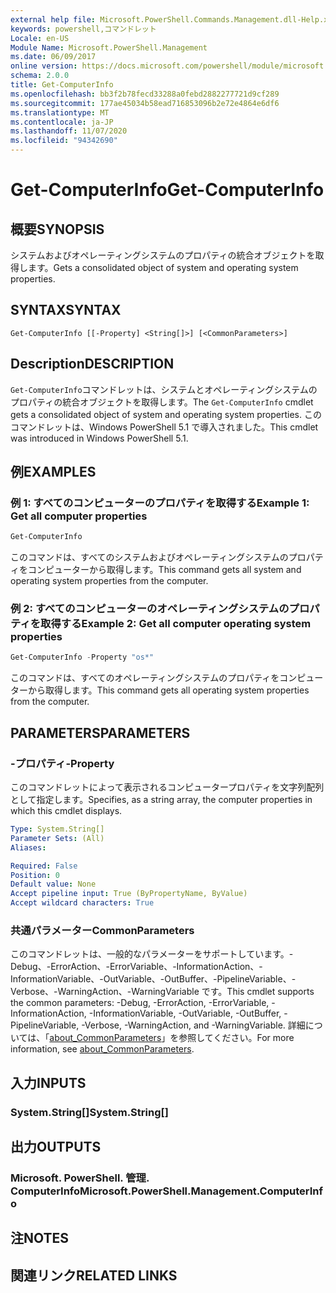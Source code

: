 ```yaml
---
external help file: Microsoft.PowerShell.Commands.Management.dll-Help.xml
keywords: powershell,コマンドレット
Locale: en-US
Module Name: Microsoft.PowerShell.Management
ms.date: 06/09/2017
online version: https://docs.microsoft.com/powershell/module/microsoft.powershell.management/get-computerinfo?view=powershell-5.1&WT.mc_id=ps-gethelp
schema: 2.0.0
title: Get-ComputerInfo
ms.openlocfilehash: bb3f2b78fecd33288a0febd2882277721d9cf289
ms.sourcegitcommit: 177ae45034b58ead716853096b2e72e4864e6df6
ms.translationtype: MT
ms.contentlocale: ja-JP
ms.lasthandoff: 11/07/2020
ms.locfileid: "94342690"
---
```

# <span data-ttu-id="ec2c2-103">Get-ComputerInfo</span><span class="sxs-lookup"><span data-stu-id="ec2c2-103">Get-ComputerInfo</span></span>

## <span data-ttu-id="ec2c2-104">概要</span><span class="sxs-lookup"><span data-stu-id="ec2c2-104">SYNOPSIS</span></span>
<span data-ttu-id="ec2c2-105">システムおよびオペレーティングシステムのプロパティの統合オブジェクトを取得します。</span><span class="sxs-lookup"><span data-stu-id="ec2c2-105">Gets a consolidated object of system and operating system properties.</span></span>

## <span data-ttu-id="ec2c2-106">SYNTAX</span><span class="sxs-lookup"><span data-stu-id="ec2c2-106">SYNTAX</span></span>

```
Get-ComputerInfo [[-Property] <String[]>] [<CommonParameters>]
```

## <span data-ttu-id="ec2c2-107">Description</span><span class="sxs-lookup"><span data-stu-id="ec2c2-107">DESCRIPTION</span></span>

<span data-ttu-id="ec2c2-108">`Get-ComputerInfo`コマンドレットは、システムとオペレーティングシステムのプロパティの統合オブジェクトを取得します。</span><span class="sxs-lookup"><span data-stu-id="ec2c2-108">The `Get-ComputerInfo` cmdlet gets a consolidated object of system and operating system properties.</span></span>
<span data-ttu-id="ec2c2-109">このコマンドレットは、Windows PowerShell 5.1 で導入されました。</span><span class="sxs-lookup"><span data-stu-id="ec2c2-109">This cmdlet was introduced in Windows PowerShell 5.1.</span></span>

## <span data-ttu-id="ec2c2-110">例</span><span class="sxs-lookup"><span data-stu-id="ec2c2-110">EXAMPLES</span></span>

### <span data-ttu-id="ec2c2-111">例 1: すべてのコンピューターのプロパティを取得する</span><span class="sxs-lookup"><span data-stu-id="ec2c2-111">Example 1: Get all computer properties</span></span>

```powershell
Get-ComputerInfo
```

<span data-ttu-id="ec2c2-112">このコマンドは、すべてのシステムおよびオペレーティングシステムのプロパティをコンピューターから取得します。</span><span class="sxs-lookup"><span data-stu-id="ec2c2-112">This command gets all system and operating system properties from the computer.</span></span>

### <span data-ttu-id="ec2c2-113">例 2: すべてのコンピューターのオペレーティングシステムのプロパティを取得する</span><span class="sxs-lookup"><span data-stu-id="ec2c2-113">Example 2: Get all computer operating system properties</span></span>

```powershell
Get-ComputerInfo -Property "os*"
```

<span data-ttu-id="ec2c2-114">このコマンドは、すべてのオペレーティングシステムのプロパティをコンピューターから取得します。</span><span class="sxs-lookup"><span data-stu-id="ec2c2-114">This command gets all operating system properties from the computer.</span></span>

## <span data-ttu-id="ec2c2-115">PARAMETERS</span><span class="sxs-lookup"><span data-stu-id="ec2c2-115">PARAMETERS</span></span>

### <span data-ttu-id="ec2c2-116">-プロパティ</span><span class="sxs-lookup"><span data-stu-id="ec2c2-116">-Property</span></span>

<span data-ttu-id="ec2c2-117">このコマンドレットによって表示されるコンピュータープロパティを文字列配列として指定します。</span><span class="sxs-lookup"><span data-stu-id="ec2c2-117">Specifies, as a string array, the computer properties in which this cmdlet displays.</span></span>

```yaml
Type: System.String[]
Parameter Sets: (All)
Aliases:

Required: False
Position: 0
Default value: None
Accept pipeline input: True (ByPropertyName, ByValue)
Accept wildcard characters: True
```

### <span data-ttu-id="ec2c2-118">共通パラメーター</span><span class="sxs-lookup"><span data-stu-id="ec2c2-118">CommonParameters</span></span>

<span data-ttu-id="ec2c2-119">このコマンドレットは、一般的なパラメーターをサポートしています。-Debug、-ErrorAction、-ErrorVariable、-InformationAction、-InformationVariable、-OutVariable、-OutBuffer、-PipelineVariable、-Verbose、-WarningAction、-WarningVariable です。</span><span class="sxs-lookup"><span data-stu-id="ec2c2-119">This cmdlet supports the common parameters: -Debug, -ErrorAction, -ErrorVariable, -InformationAction, -InformationVariable, -OutVariable, -OutBuffer, -PipelineVariable, -Verbose, -WarningAction, and -WarningVariable.</span></span> <span data-ttu-id="ec2c2-120">詳細については、「[about_CommonParameters](../Microsoft.PowerShell.Core/About/about_CommonParameters.md)」を参照してください。</span><span class="sxs-lookup"><span data-stu-id="ec2c2-120">For more information, see [about_CommonParameters](../Microsoft.PowerShell.Core/About/about_CommonParameters.md).</span></span>

## <span data-ttu-id="ec2c2-121">入力</span><span class="sxs-lookup"><span data-stu-id="ec2c2-121">INPUTS</span></span>

### <span data-ttu-id="ec2c2-122">System.String[]</span><span class="sxs-lookup"><span data-stu-id="ec2c2-122">System.String[]</span></span>

## <span data-ttu-id="ec2c2-123">出力</span><span class="sxs-lookup"><span data-stu-id="ec2c2-123">OUTPUTS</span></span>

### <span data-ttu-id="ec2c2-124">Microsoft. PowerShell. 管理. ComputerInfo</span><span class="sxs-lookup"><span data-stu-id="ec2c2-124">Microsoft.PowerShell.Management.ComputerInfo</span></span>

## <span data-ttu-id="ec2c2-125">注</span><span class="sxs-lookup"><span data-stu-id="ec2c2-125">NOTES</span></span>

## <span data-ttu-id="ec2c2-126">関連リンク</span><span class="sxs-lookup"><span data-stu-id="ec2c2-126">RELATED LINKS</span></span>
